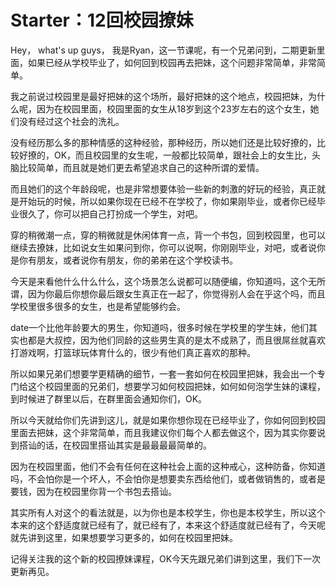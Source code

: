 # Starter：12回校园撩妹

Hey， what's up guys， 我是Ryan，这一节课呢，有一个兄弟问到，二期更新里面，如果已经从学校毕业了，如何回到校园再去把妹，这个问题非常简单，非常简单。

我之前说过校园里是最好把妹的这个场所，最好把妹的这个地点，校园把妹，为什么呢，因为在校园里面，校园里面的女生从18岁到这个23岁左右的这个女生，她们没有经过这个社会的洗礼。

没有经历那么多的那种情感的这种经验，那种经历，所以她们还是比较好撩的，比较好撩的，OK，而且校园里的女生呢，一般都比较简单，跟社会上的女生比，头脑比较简单，而且就是她们更去希望追求自己的这种所谓的爱情。

而且她们的这个年龄段呢，也是非常想要体验一些新的刺激的好玩的经验，真正就是开始玩的时候，所以如果你现在已经不在学校了，你如果刚毕业，或者你已经毕业很久了，你可以把自己打扮成一个学生，对吧。

穿的稍微潮一点，穿的稍微就是休闲体育一点，背一个书包，回到校园里，也可以继续去撩妹，比如说女生如果问到你，你可以说啊，你刚刚毕业，对吧，或者说你是你有朋友，或者说你有朋友，你的弟弟在这个学校读书。

今天是来看他什么什么什么，这个场景怎么说都可以随便编，你知道吗，这个无所谓，因为你最后你想你最后跟女生真正在一起了，你觉得别人会在乎这个吗，而且学校里很多很多的女生，也是希望能够约会。

date一个比他年龄要大的男生，你知道吗，很多时候在学校里的学生妹，他们其实也都是大叔控，因为他们同龄的这些男生真的是太不成熟了，而且很屌丝就喜欢打游戏啊，打篮球玩体育什么的，很少有他们真正喜欢的那种。

所以如果兄弟们想要学更精确的细节，一套一套如何在校园里把妹，我会出一个专门给这个校园里面的兄弟们，想要学习如何校园把妹，如何如何泡学生妹的课程，到时候进了群里以后，在群里面会通知你们，OK。

所以今天就给你们先讲到这儿，就是如果你想你现在已经毕业了，你如何回到校园里面去把妹，这个非常简单，而且我建议你们每个人都去做这个，因为其实你要说到搭讪的话，在校园里搭讪其实是最最最最简单的。

因为在校园里面，他们不会有任何在这种社会上面的这种戒心，这种防备，你知道吗，不会怕你是一个坏人，不会怕你是想要卖东西给他们，或者做销售的，或者是要钱，因为在校园里你背一个书包去搭讪。

其实所有人对这个的看法就是，以为你也是本校学生，你也是本校学生，所以这个本来的这个舒适度就已经有了，就已经有了，本来这个舒适度就已经有了，今天呢就先讲到这里，如果想要学习更多的，如何在校园里把妹。

记得关注我的这个新的校园撩妹课程，OK今天先跟兄弟们讲到这里，我们下一次更新再见。